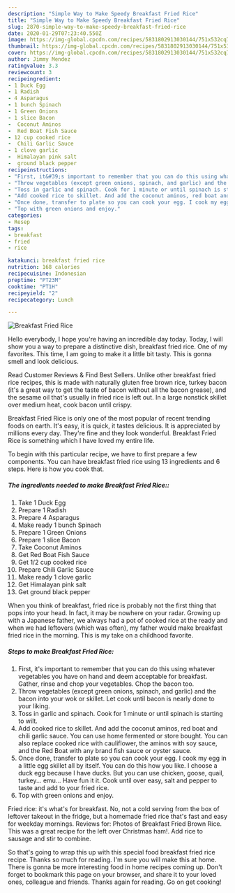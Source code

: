 ```yaml
---
description: "Simple Way to Make Speedy Breakfast Fried Rice"
title: "Simple Way to Make Speedy Breakfast Fried Rice"
slug: 2870-simple-way-to-make-speedy-breakfast-fried-rice
date: 2020-01-29T07:23:40.550Z
image: https://img-global.cpcdn.com/recipes/5831802913030144/751x532cq70/breakfast-fried-rice-recipe-main-photo.jpg
thumbnail: https://img-global.cpcdn.com/recipes/5831802913030144/751x532cq70/breakfast-fried-rice-recipe-main-photo.jpg
cover: https://img-global.cpcdn.com/recipes/5831802913030144/751x532cq70/breakfast-fried-rice-recipe-main-photo.jpg
author: Jimmy Mendez
ratingvalue: 3.3
reviewcount: 3
recipeingredient:
- 1 Duck Egg
- 1 Radish
- 4 Asparagus
- 1 bunch Spinach
- 1 Green Onions
- 1 slice Bacon
-  Coconut Aminos
-  Red Boat Fish Sauce
- 12 cup cooked rice
-  Chili Garlic Sauce
- 1 clove garlic
-  Himalayan pink salt
-  ground black pepper
recipeinstructions:
- "First, it&#39;s important to remember that you can do this using whatever vegetables you have on hand and deem acceptable for breakfast. Gather, rinse and chop your vegetables. Chop the bacon too."
- "Throw vegetables (except green onions, spinach, and garlic) and the bacon into your wok or skillet. Let cook until bacon is nearly done to your liking."
- "Toss in garlic and spinach. Cook for 1 minute or until spinach is starting to wilt."
- "Add cooked rice to skillet. And add the coconut aminos, red boat and chili garlic sauce. You can use home fermented or store bought. You can also replace cooked rice with cauliflower, the aminos with soy sauce, and the Red Boat with any brand fish sauce or oyster sauce."
- "Once done, transfer to plate so you can cook your egg. I cook my egg in a little egg skillet all by itself. You can do this how you like. I choose a duck egg because I have ducks. But you can use chicken, goose, quail, turkey... emu... Have fun it it. Cook until over easy, salt and pepper to taste and add to your fried rice."
- "Top with green onions and enjoy."
categories:
- Resep
tags:
- breakfast
- fried
- rice

katakunci: breakfast fried rice
nutrition: 168 calories
recipecuisine: Indonesian
preptime: "PT23M"
cooktime: "PT1H"
recipeyield: "2"
recipecategory: Lunch

---
```



![Breakfast Fried Rice](https://img-global.cpcdn.com/recipes/5831802913030144/751x532cq70/breakfast-fried-rice-recipe-main-photo.jpg)

Hello everybody, I hope you're having an incredible day today. Today, I will show you a way to prepare a distinctive dish, breakfast fried rice. One of my favorites. This time, I am going to make it a little bit tasty. This is gonna smell and look delicious.

Read Customer Reviews &amp; Find Best Sellers. Unlike other breakfast fried rice recipes, this is made with naturally gluten free brown rice, turkey bacon (it&#39;s a great way to get the taste of bacon without all the bacon grease), and the sesame oil that&#39;s usually in fried rice is left out. In a large nonstick skillet over medium heat, cook bacon until crispy.

Breakfast Fried Rice is only one of the most popular of recent trending foods on earth. It's easy, it is quick, it tastes delicious. It is appreciated by millions every day. They're fine and they look wonderful. Breakfast Fried Rice is something which I have loved my entire life.


To begin with this particular recipe, we have to first prepare a few components. You can have breakfast fried rice using 13 ingredients and 6 steps. Here is how you cook that.

##### The ingredients needed to make Breakfast Fried Rice::

1. Take 1 Duck Egg
1. Prepare 1 Radish
1. Prepare 4 Asparagus
1. Make ready 1 bunch Spinach
1. Prepare 1 Green Onions
1. Prepare 1 slice Bacon
1. Take  Coconut Aminos
1. Get  Red Boat Fish Sauce
1. Get 1/2 cup cooked rice
1. Prepare  Chili Garlic Sauce
1. Make ready 1 clove garlic
1. Get  Himalayan pink salt
1. Get  ground black pepper


When you think of breakfast, fried rice is probably not the first thing that pops into your head. In fact, it may be nowhere on your radar. Growing up with a Japanese father, we always had a pot of cooked rice at the ready and when we had leftovers (which was often), my father would make breakfast fried rice in the morning. This is my take on a childhood favorite. 

##### Steps to make Breakfast Fried Rice:

1. First, it&#39;s important to remember that you can do this using whatever vegetables you have on hand and deem acceptable for breakfast. Gather, rinse and chop your vegetables. Chop the bacon too.
1. Throw vegetables (except green onions, spinach, and garlic) and the bacon into your wok or skillet. Let cook until bacon is nearly done to your liking.
1. Toss in garlic and spinach. Cook for 1 minute or until spinach is starting to wilt.
1. Add cooked rice to skillet. And add the coconut aminos, red boat and chili garlic sauce. You can use home fermented or store bought. You can also replace cooked rice with cauliflower, the aminos with soy sauce, and the Red Boat with any brand fish sauce or oyster sauce.
1. Once done, transfer to plate so you can cook your egg. I cook my egg in a little egg skillet all by itself. You can do this how you like. I choose a duck egg because I have ducks. But you can use chicken, goose, quail, turkey... emu... Have fun it it. Cook until over easy, salt and pepper to taste and add to your fried rice.
1. Top with green onions and enjoy.


Fried rice: it&#39;s what&#39;s for breakfast. No, not a cold serving from the box of leftover takeout in the fridge, but a homemade fried rice that&#39;s fast and easy for weekday mornings. Reviews for: Photos of Breakfast Fried Brown Rice. This was a great recipe for the left over Christmas ham!. Add rice to sausage and stir to combine. 

So that's going to wrap this up with this special food breakfast fried rice recipe. Thanks so much for reading. I'm sure you will make this at home. There is gonna be more interesting food in home recipes coming up. Don't forget to bookmark this page on your browser, and share it to your loved ones, colleague and friends. Thanks again for reading. Go on get cooking!
